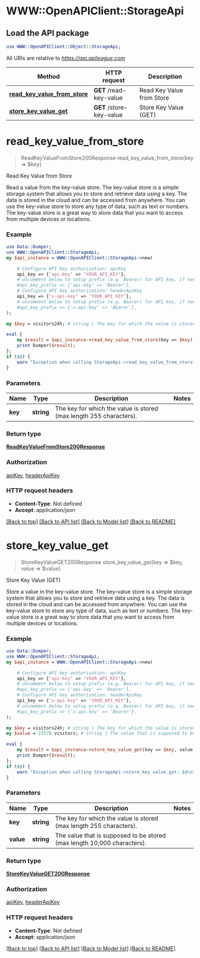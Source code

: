 # WWW::OpenAPIClient::StorageApi

## Load the API package
```perl
use WWW::OpenAPIClient::Object::StorageApi;
```

All URIs are relative to *https://api.apileague.com*

Method | HTTP request | Description
------------- | ------------- | -------------
[**read_key_value_from_store**](StorageApi.md#read_key_value_from_store) | **GET** /read-key-value | Read Key Value from Store
[**store_key_value_get**](StorageApi.md#store_key_value_get) | **GET** /store-key-value | Store Key Value (GET)


# **read_key_value_from_store**
> ReadKeyValueFromStore200Response read_key_value_from_store(key => $key)

Read Key Value from Store

Read a value from the key-value store. The key-value store is a simple storage system that allows you to store and retrieve data using a key. The data is stored in the cloud and can be accessed from anywhere. You can use the key-value store to store any type of data, such as text or numbers. The key-value store is a great way to store data that you want to access from multiple devices or locations.

### Example
```perl
use Data::Dumper;
use WWW::OpenAPIClient::StorageApi;
my $api_instance = WWW::OpenAPIClient::StorageApi->new(

    # Configure API key authorization: apiKey
    api_key => {'api-key' => 'YOUR_API_KEY'},
    # uncomment below to setup prefix (e.g. Bearer) for API key, if needed
    #api_key_prefix => {'api-key' => 'Bearer'},
    # Configure API key authorization: headerApiKey
    api_key => {'x-api-key' => 'YOUR_API_KEY'},
    # uncomment below to setup prefix (e.g. Bearer) for API key, if needed
    #api_key_prefix => {'x-api-key' => 'Bearer'},
);

my $key = visitors24h; # string | The key for which the value is stored (max length 255 characters).

eval {
    my $result = $api_instance->read_key_value_from_store(key => $key);
    print Dumper($result);
};
if ($@) {
    warn "Exception when calling StorageApi->read_key_value_from_store: $@\n";
}
```

### Parameters

Name | Type | Description  | Notes
------------- | ------------- | ------------- | -------------
 **key** | **string**| The key for which the value is stored (max length 255 characters). | 

### Return type

[**ReadKeyValueFromStore200Response**](ReadKeyValueFromStore200Response.md)

### Authorization

[apiKey](../README.md#apiKey), [headerApiKey](../README.md#headerApiKey)

### HTTP request headers

 - **Content-Type**: Not defined
 - **Accept**: application/json

[[Back to top]](#) [[Back to API list]](../README.md#documentation-for-api-endpoints) [[Back to Model list]](../README.md#documentation-for-models) [[Back to README]](../README.md)

# **store_key_value_get**
> StoreKeyValueGET200Response store_key_value_get(key => $key, value => $value)

Store Key Value (GET)

Store a value in the key-value store. The key-value store is a simple storage system that allows you to store and retrieve data using a key. The data is stored in the cloud and can be accessed from anywhere. You can use the key-value store to store any type of data, such as text or numbers. The key-value store is a great way to store data that you want to access from multiple devices or locations.

### Example
```perl
use Data::Dumper;
use WWW::OpenAPIClient::StorageApi;
my $api_instance = WWW::OpenAPIClient::StorageApi->new(

    # Configure API key authorization: apiKey
    api_key => {'api-key' => 'YOUR_API_KEY'},
    # uncomment below to setup prefix (e.g. Bearer) for API key, if needed
    #api_key_prefix => {'api-key' => 'Bearer'},
    # Configure API key authorization: headerApiKey
    api_key => {'x-api-key' => 'YOUR_API_KEY'},
    # uncomment below to setup prefix (e.g. Bearer) for API key, if needed
    #api_key_prefix => {'x-api-key' => 'Bearer'},
);

my $key = visitors24h; # string | The key for which the value is stored (max length 255 characters).
my $value = 23578 visitors; # string | The value that is supposed to be stored (max length 10,000 characters).

eval {
    my $result = $api_instance->store_key_value_get(key => $key, value => $value);
    print Dumper($result);
};
if ($@) {
    warn "Exception when calling StorageApi->store_key_value_get: $@\n";
}
```

### Parameters

Name | Type | Description  | Notes
------------- | ------------- | ------------- | -------------
 **key** | **string**| The key for which the value is stored (max length 255 characters). | 
 **value** | **string**| The value that is supposed to be stored (max length 10,000 characters). | 

### Return type

[**StoreKeyValueGET200Response**](StoreKeyValueGET200Response.md)

### Authorization

[apiKey](../README.md#apiKey), [headerApiKey](../README.md#headerApiKey)

### HTTP request headers

 - **Content-Type**: Not defined
 - **Accept**: application/json

[[Back to top]](#) [[Back to API list]](../README.md#documentation-for-api-endpoints) [[Back to Model list]](../README.md#documentation-for-models) [[Back to README]](../README.md)


